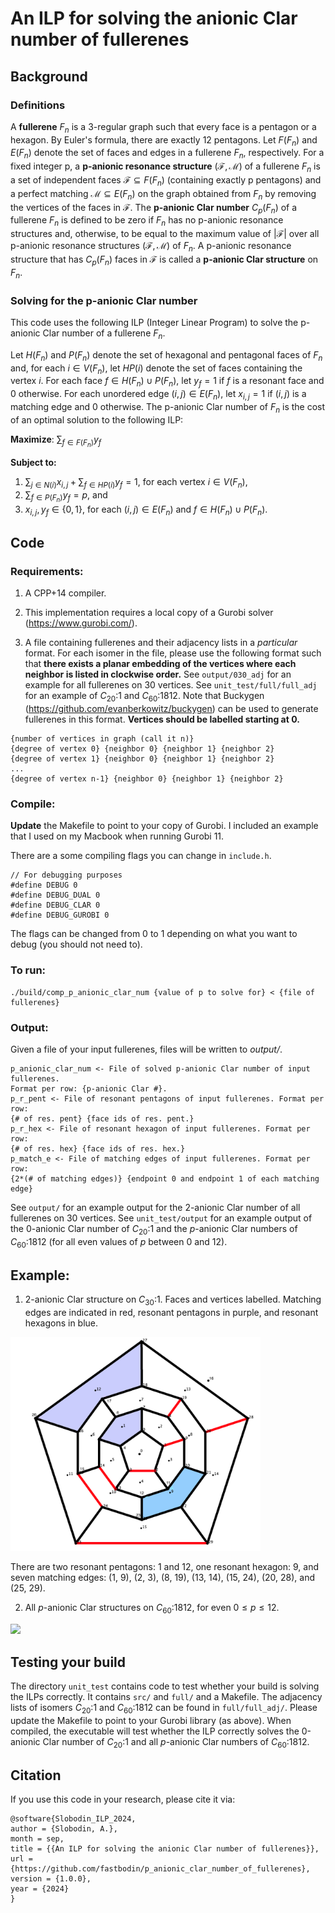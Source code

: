 # An ILP for solving the anionic Clar number of fullerenes

## Background

### Definitions

A **fullerene** $F_n$ is a 3-regular graph such that every face is a pentagon
or a hexagon. By Euler's formula, there are exactly 12 pentagons. Let $F(F_n)$
and $E(F_n)$ denote the set of faces and edges in a fullerene $F_n$,
respectively. For a fixed integer p, a **p-anionic resonance structure**
$(\mathcal{F}, \mathcal{M})$ of a fullerene $F_n$ is a set of independent faces
$\mathcal{F} \subseteq F(F_n)$ (containing exactly p pentagons) and a perfect
matching $\mathcal{M} \subseteq E(F_n)$ on the graph obtained from $F_n$ by
removing the vertices of the faces in $\mathcal{F}$. The **p-anionic Clar
number** $C_p(F_n)$ of a fullerene $F_n$ is defined to be zero if $F_n$ has no
p-anionic resonance structures and, otherwise, to be equal to the maximum value
of $|\mathcal{F}|$ over all p-anionic resonance structures $(\mathcal{F},
\mathcal{M})$ of $F_n$. A p-anionic resonance structure that has $C_p(F_n)$
faces in $\mathcal{F}$ is called a **p-anionic Clar structure** on $F_n$.

### Solving for the p-anionic Clar number

This code uses the following ILP (Integer Linear Program) to solve the
p-anionic Clar number of a fullerene $F_n$.

Let $H(F_n)$ and $P(F_n)$ denote the set of hexagonal and pentagonal faces of
$F_n$ and, for each $i \in V(F_n)$, let $HP(i)$ denote the set of faces
containing the vertex $i$. For each face $f\in H(F_n)\cup P(F_n)$, let $y_f=1$
if $f$ is a resonant face and 0 otherwise. For each unordered edge $(i,j) \in
E(F_n)$, let $x_{i,j}=1$ if $(i,j)$ is a matching edge and 0 otherwise. The
p-anionic Clar number of $F_n$ is the cost of an optimal solution to the
following ILP:

**Maximize**: $\sum_{f \in F(F_n)} y_{f}$

**Subject to:**
1. $\sum_{j \in N(i)} x_{i,j} + \sum_{f \in HP(i)} y_{f} = 1$, for each vertex
   $i \in V(F_n)$,
2. $\sum_{f \in P(F_n)} y_f = p$, and
3. $x_{i,j}, y_f \in \{0,1\}$, for each $(i,j)\in E(F_n)$ and $f \in H(F_n)\cup
   P(F_n)$.

## Code

### Requirements:

1. A CPP+14 compiler.

2. This implementation requires a local copy of a Gurobi solver
(https://www.gurobi.com/).

3. A file containing fullerenes and their adjacency lists in a *particular*
format. For each isomer in the file, please use the following format such that
**there exists a planar embedding of the vertices where each neighbor is listed
in clockwise order.** See `output/030_adj` for an example for all fullerenes on
30 vertices. See `unit_test/full/full_adj` for an example of $C_{20}$:1 and
$C_{60}$:1812. Note that Buckygen (https://github.com/evanberkowitz/buckygen)
can be used to generate fullerenes in this format. **Vertices should be
labelled starting at 0.**

```
{number of vertices in graph (call it n)}
{degree of vertex 0} {neighbor 0} {neighbor 1} {neighbor 2}
{degree of vertex 1} {neighbor 0} {neighbor 1} {neighbor 2}
...
{degree of vertex n-1} {neighbor 0} {neighbor 1} {neighbor 2}
```

### Compile:

**Update** the Makefile to point to your copy of Gurobi. I included an example
that I used on my Macbook when running Gurobi 11.

There are a some compiling flags you can change in `include.h`.

```
// For debugging purposes
#define DEBUG 0
#define DEBUG_DUAL 0
#define DEBUG_CLAR 0
#define DEBUG_GUROBI 0
```

The flags can be changed from 0 to 1 depending on what you want to debug
(you should not need to).

### To run:

```
./build/comp_p_anionic_clar_num {value of p to solve for} < {file of fullerenes}
```

### Output:
Given a file of your input fullerenes, files will be written to *output/*.

```
p_anionic_clar_num <- File of solved p-anionic Clar number of input fullerenes.
Format per row: {p-anionic Clar #}.
p_r_pent <- File of resonant pentagons of input fullerenes. Format per row:
{# of res. pent} {face ids of res. pent.}
p_r_hex <- File of resonant hexagon of input fullerenes. Format per row:
{# of res. hex} {face ids of res. hex.}
p_match_e <- File of matching edges of input fullerenes. Format per row:
{2*(# of matching edges)} {endpoint 0 and endpoint 1 of each matching edge}
```

See `output/` for an example output for the 2-anionic Clar number of all
fullerenes on 30 vertices. See `unit_test/output` for an example output of the
0-anionic Clar number of $C_{20}$:1 and the $p$-anionic Clar numbers of
$C_{60}$:1812 (for all even values of $p$ between 0 and 12).

## Example:
1. 2-anionic Clar structure on $C_{30}$:1. Faces and vertices labelled. Matching
edges are indicated in red, resonant pentagons in purple, and resonant hexagons
in blue.

<img src="example/30_2.png" alt="2-anionic Clar structure on $C_{30}$:1"
width="400">

There are two resonant pentagons: 1 and 12, one resonant hexagon: 9, and seven
matching edges: (1, 9), (2, 3), (8, 19), (13, 14), (15, 24), (20, 28), and (25,
29).

2. All $p$-anionic Clar structures on $C_{60}$:1812, for even $0 \le p \le 12$.

<img src="example/C60_1812" width="400">

## Testing your build
The directory `unit_test` contains code to test whether your build is solving
the ILPs correctly. It contains `src/` and `full/` and a Makefile. The
adjacency lists of isomers $C_{20}$:1 and $C_{60}$:1812 can be found in
`full/full_adj/`. Please update the Makefile to point to your Gurobi library
(as above). When compiled, the executable will test whether the ILP correctly
solves the 0-anionic Clar number of $C_{20}$:1 and all $p$-anionic Clar numbers
of $C_{60}$:1812.

## Citation

If you use this code in your research, please cite it via:

```
@software{Slobodin_ILP_2024,
author = {Slobodin, A.},
month = sep,
title = {{An ILP for solving the anionic Clar number of fullerenes}},
url = {https://github.com/fastbodin/p_anionic_clar_number_of_fullerenes},
version = {1.0.0},
year = {2024}
}
```

